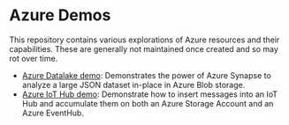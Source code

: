 # Azure Demos

This repository contains various explorations of Azure resources and their capabilities. These are generally not maintained once created and so may rot over time.

- [Azure Datalake demo](datalake-demo/): Demonstrates the power of Azure Synapse to analyze a large JSON dataset in-place in Azure Blob storage.
- [Azure IoT Hub demo](iot-storage-eventhub-demo/): Demonstrate how to insert messages into an IoT Hub and accumulate them on both an Azure Storage Account and an Azure EventHub.